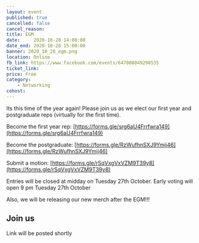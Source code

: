 ```yaml
---
layout: event
published: true
cancelled: false
cancel_reason:
title: EGM
date:     2020-10-28 14:00:00
date_end: 2020-10-28 15:00:00
banner: 2020_10_28_egm.png
location: Online
fb_link: https://www.facebook.com/events/647008049298535
ticket_link:
price: Free
category:
    - Networking
cohost:
---
```


Its this time of the year again! Please join us as we elect our first year and postgraduate reps (virtually for the first time).

Become the first year rep: [https://forms.gle/srg6aU4Frrfwra149](https://forms.gle/srg6aU4Frrfwra149)

Become the postgraduate: [https://forms.gle/RzWufhnSXJ9Ymij46](https://forms.gle/RzWufhnSXJ9Ymij46)

Submit a motion: [https://forms.gle/rSqVxgVxVZM9T39y8](https://forms.gle/rSqVxgVxVZM9T39y8)

Entries will be closed at midday on Tuesday 27th October.
Early voting will open 9 pm Tuesday 27th October

Also, we will be releasing our new merch after the EGM!!!

## Join us
Link will be posted shortly

